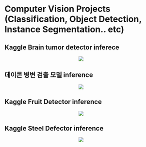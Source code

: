 # Computer Vision Projects (Classification, Object Detection, Instance Segmentation.. etc)

## Kaggle Brain tumor detector inferece
<p align="center">
<img src="https://user-images.githubusercontent.com/49896157/156169460-58d20ee0-de15-44e2-8089-99dff9a3e9ca.png">
</p>

## 데이콘 병변 검출 모델 inference
<p align="center">
<img src="https://user-images.githubusercontent.com/49896157/156169464-c166db07-1119-4d2e-a6d1-d04e405ec687.png">
</p>

## Kaggle Fruit Detector inference
<p align="center">
<img src="https://user-images.githubusercontent.com/49896157/156169467-beae635b-48ad-4192-8880-be7df57e3d97.PNG">
</p>

## Kaggle Steel Defector inference
<p align="center">
<img src="https://user-images.githubusercontent.com/49896157/156169470-58b230fb-68b5-414f-9e87-0b6b31ff46ac.png">
</p>
